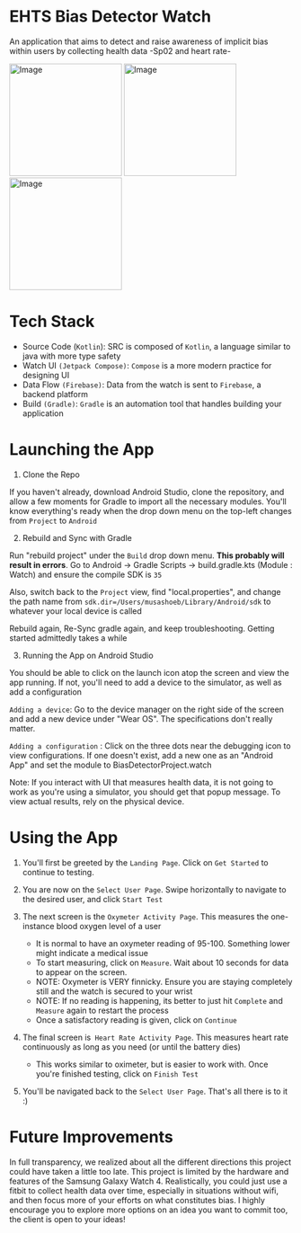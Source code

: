 
# EHTS Bias Detector Watch
An application that aims to detect and raise awareness of implicit bias within users by
collecting health data -Sp02 and heart rate-

<img width="200" height="200" alt="Image" src="https://github.com/user-attachments/assets/f36cbc42-176c-4d7e-983e-978c283db977" />

<img width="200" height="200" alt="Image" src="https://github.com/user-attachments/assets/fa8ff80c-124d-4bbd-b90c-b5b75f536708" />

<img width="200" height="200" alt="Image" src="https://github.com/user-attachments/assets/0b9a0db6-f990-4fd6-aefa-6c0f5e6d5c54" />

# Tech Stack
- Source Code (`Kotlin`): SRC is composed of `Kotlin`, a language similar to java with more type safety
- Watch UI `(Jetpack Compose)`: `Compose` is a more modern practice for designing UI
- Data Flow `(Firebase)`: Data from the watch is sent to `Firebase`, a backend platform
- Build `(Gradle)`: `Gradle` is an automation tool that handles building your application

# Launching the App

1) Clone the Repo

If you haven't already, download Android Studio, clone the repository, and allow a few moments
for Gradle to import all the necessary modules. You'll know everything's ready when the drop down
menu on the top-left changes from `Project` to `Android`

2) Rebuild and Sync with Gradle

Run "rebuild project" under the `Build` drop down menu. **This probably will result in errors**.
Go to Android -> Gradle Scripts -> build.gradle.kts (Module : Watch) and ensure the compile SDK is `35`

Also, switch back to the `Project` view, find "local.properties", and change the path name from
`sdk.dir=/Users/musashoeb/Library/Android/sdk` to whatever your local device is called

Rebuild again, Re-Sync gradle again, and keep troubleshooting. Getting started admittedly takes a while

3) Running the App on Android Studio

You should be able to click on the launch icon atop the screen and view the app running. If not,
you'll need to add a device to the simulator, as well as add a configuration

`Adding a device`: Go to the device manager on the right side of the screen and
add a new device under "Wear OS". The specifications don't really matter.

`Adding a configuration` : Click on the three dots near the debugging icon to view configurations.
If one doesn't exist, add a new one as an "Android App" and set the module to BiasDetectorProject.watch

Note: If you interact with UI that measures health data, it is not going to work as you're using a
simulator, you should get that popup message. To view  actual results, rely on the physical device.

# Using the App

1) You'll first be greeted by the `Landing Page`. Click on `Get Started` to continue to testing.

2) You are now on the `Select User Page`. Swipe horizontally to navigate to the desired user, and click `Start Test`

3) The next screen is the `Oxymeter Activity Page`. This measures the one-instance blood oxygen level of a user
    * It is normal to have an oxymeter reading of 95-100. Something lower might indicate a medical issue
    * To start measuring, click on `Measure`. Wait about 10 seconds for data to appear on the screen. 
    * NOTE: Oxymeter is VERY finnicky. Ensure you are staying completely still and the watch is secured to your wrist
    * NOTE: If no reading is happening, its better to just hit `Complete` and `Measure` again to restart the process
    * Once a satisfactory reading is given, click on `Continue`

4) The final screen is` Heart Rate Activity Page`. This measures heart rate continuously as long as you need (or until the battery dies)
    * This works similar to oximeter, but is easier to work with. Once you're finished testing, click on `Finish Test`

5) You'll be navigated back to the `Select User Page`. That's all there is to it :)

# Future Improvements
In full transparency, we realized about all the different directions this project
could have taken a little too late. This project is limited by the hardware and features
of the Samsung Galaxy Watch 4. Realistically, you could just use a fitbit to collect
health data over time, especially in situations without wifi, and then focus more of your
efforts on what constitutes bias. I highly encourage you to explore more options on an idea
you want to commit too, the client is open to your ideas!
